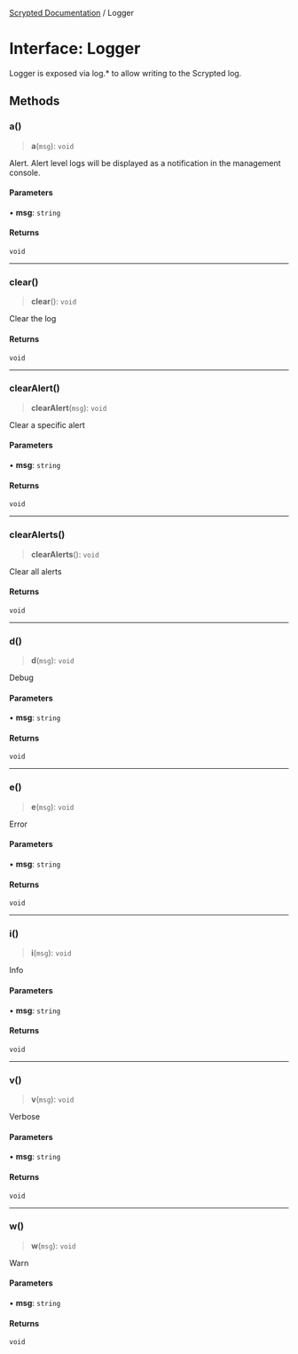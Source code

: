 [Scrypted Documentation](../globals.md) / Logger

# Interface: Logger

Logger is exposed via log.* to allow writing to the Scrypted log.

## Methods

### a()

> **a**(`msg`): `void`

Alert. Alert level logs will be displayed as a notification in the management console.

#### Parameters

• **msg**: `string`

#### Returns

`void`

***

### clear()

> **clear**(): `void`

Clear the log

#### Returns

`void`

***

### clearAlert()

> **clearAlert**(`msg`): `void`

Clear a specific alert

#### Parameters

• **msg**: `string`

#### Returns

`void`

***

### clearAlerts()

> **clearAlerts**(): `void`

Clear all alerts

#### Returns

`void`

***

### d()

> **d**(`msg`): `void`

Debug

#### Parameters

• **msg**: `string`

#### Returns

`void`

***

### e()

> **e**(`msg`): `void`

Error

#### Parameters

• **msg**: `string`

#### Returns

`void`

***

### i()

> **i**(`msg`): `void`

Info

#### Parameters

• **msg**: `string`

#### Returns

`void`

***

### v()

> **v**(`msg`): `void`

Verbose

#### Parameters

• **msg**: `string`

#### Returns

`void`

***

### w()

> **w**(`msg`): `void`

Warn

#### Parameters

• **msg**: `string`

#### Returns

`void`
